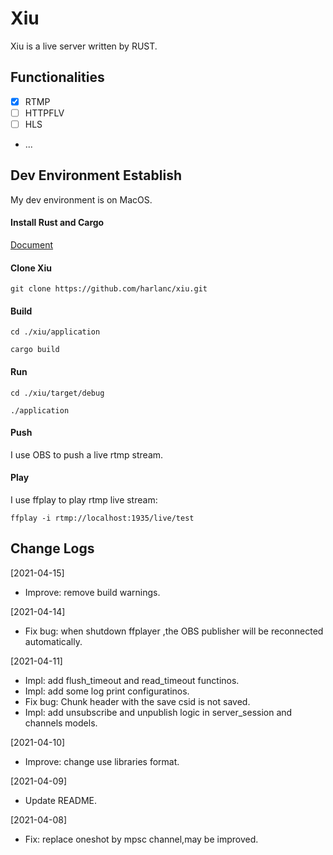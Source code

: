 # Xiu
Xiu is a live server written by RUST.


## Functionalities

- [x] RTMP 
- [ ] HTTPFLV
- [ ] HLS
- ...

## Dev Environment Establish

My dev environment is on MacOS.

#### Install Rust and Cargo

[Document](https://doc.rust-lang.org/cargo/getting-started/installation.html)

#### Clone Xiu

    git clone https://github.com/harlanc/xiu.git
    
#### Build

    cd ./xiu/application
    
    cargo build
    
#### Run

    cd ./xiu/target/debug
    
    ./application
    
#### Push

I use OBS to push a live rtmp stream.


#### Play

I use ffplay to play rtmp live stream:

    ffplay -i rtmp://localhost:1935/live/test

## Change Logs

[2021-04-15]

- Improve: remove build warnings.

[2021-04-14]

- Fix bug: when shutdown ffplayer ,the OBS publisher will be reconnected automatically.


[2021-04-11]

- Impl: add flush\_timeout and read\_timeout functinos.
- Impl: add some log print configuratinos.
- Fix bug: Chunk header with the save csid is not saved.
- Impl: add unsubscribe and unpublish logic in server\_session and channels models.

[2021-04-10]

- Improve: change use libraries format.

[2021-04-09]

- Update README.

[2021-04-08]

- Fix: replace oneshot by mpsc channel,may be improved.

